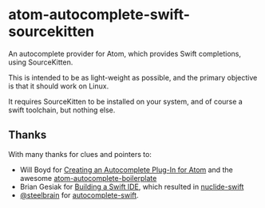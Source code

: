 # atom-autocomplete-swift-sourcekitten

An autocomplete provider for Atom, which provides Swift completions, using SourceKitten.

This is intended to be as light-weight as possible, and the primary objective is that it should work on Linux.

It requires SourceKitten to be installed on your system, and of course a swift toolchain, but nothing else.


## Thanks

With many thanks for clues and pointers to:

- Will Boyd for [Creating an Autocomplete Plug-In for Atom](http://codersblock.com/blog/creating-an-autocomplete-plug-in-for-atom/) and the awesome [atom-autocomplete-boilerplate](https://github.com/lonekorean/atom-autocomplete-boilerplate)
- Brian Gesiak for [Building a Swift IDE](https://modocache.io/nuclide-swift-ide), which resulted in [nuclide-swift](https://github.com/facebook/nuclide/tree/master/pkg/nuclide-swift)
- [@steelbrain](https://github.com/steelbrain) for [autocomplete-swift](https://github.com/steelbrain/autocomplete-swift).
